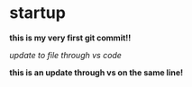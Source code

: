 # startup

**this is my __very__ first git commit!!**

*update to file through vs code*

**this is an update through vs on the same line!**